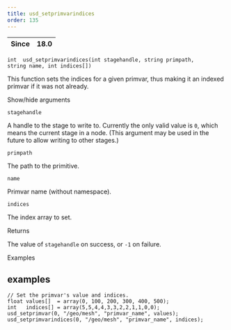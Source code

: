 ```yaml
---
title: usd_setprimvarindices
order: 135
---
```

| Since | 18.0 |
| --- | --- |

`int  usd_setprimvarindices(int stagehandle, string primpath, string name, int indices[])`

This function sets the indices for a given primvar, thus making it an indexed primvar if it was not already.

Show/hide arguments

`stagehandle`

A handle to the stage to write to. Currently the only valid value is `0`, which means the current stage in a node. (This argument may be used in the future to allow writing to other stages.)

`primpath`

The path to the primitive.

`name`

Primvar name (without namespace).

`indices`

The index array to set.

Returns

The value of `stagehandle` on success, or `-1` on failure.

Examples

## examples

```vex
// Set the primvar's value and indices.
float values[]  = array(0, 100, 200, 300, 400, 500);
int   indices[] = array(5,5,4,4,3,3,2,2,1,1,0,0);
usd_setprimvar(0, "/geo/mesh", "primvar_name", values); 
usd_setprimvarindices(0, "/geo/mesh", "primvar_name", indices);

```

